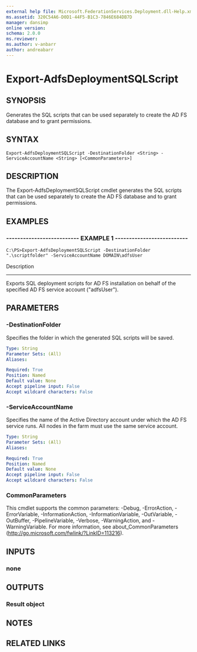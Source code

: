 ```yaml
---
external help file: Microsoft.FederationServices.Deployment.dll-Help.xml
ms.assetid: 320C54A6-D0D1-44F5-B1C3-7846E684DB7D
manager: dansimp
online version: 
schema: 2.0.0
ms.reviewer:
ms.author: v-anbarr
author: andreabarr
---
```


# Export-AdfsDeploymentSQLScript

## SYNOPSIS
Generates the SQL scripts that can be used separately to create the AD FS database and to grant permissions.

## SYNTAX

```
Export-AdfsDeploymentSQLScript -DestinationFolder <String> -ServiceAccountName <String> [<CommonParameters>]
```

## DESCRIPTION
The Export-AdfsDeploymentSQLScript cmdlet generates the SQL scripts that can be used separately to create the AD FS database and to grant permissions.

## EXAMPLES

### -------------------------- EXAMPLE 1 --------------------------
```
C:\PS>Export-AdfsDeploymentSQLScript -DestinationFolder ".\scriptfolder" -ServiceAccountName DOMAIN\adfsUser
```

Description

-----------

Exports SQL deployment scripts for AD FS installation on behalf of the specified AD FS service account ("adfsUser").

## PARAMETERS

### -DestinationFolder
Specifies the folder in which the generated SQL scripts will be saved.

```yaml
Type: String
Parameter Sets: (All)
Aliases: 

Required: True
Position: Named
Default value: None
Accept pipeline input: False
Accept wildcard characters: False
```

### -ServiceAccountName
Specifies the name of the Active Directory account under which the AD FS service runs. 
All nodes in the farm must use the same service account.

```yaml
Type: String
Parameter Sets: (All)
Aliases: 

Required: True
Position: Named
Default value: None
Accept pipeline input: False
Accept wildcard characters: False
```

### CommonParameters
This cmdlet supports the common parameters: -Debug, -ErrorAction, -ErrorVariable, -InformationAction, -InformationVariable, -OutVariable, -OutBuffer, -PipelineVariable, -Verbose, -WarningAction, and -WarningVariable. For more information, see about_CommonParameters (http://go.microsoft.com/fwlink/?LinkID=113216).

## INPUTS

### none

## OUTPUTS

### Result object

## NOTES

## RELATED LINKS

